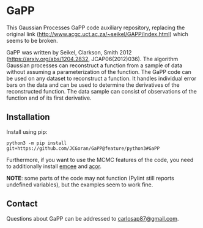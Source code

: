 # GaPP
This Gaussian Processes GaPP code auxiliary repository, replacing the original link (http://www.acgc.uct.ac.za/~seikel/GAPP/index.html) which seems to be broken.

GaPP was written by Seikel, Clarkson, Smith 2012 (https://arxiv.org/abs/1204.2832, JCAP06(2012)036).
The algorithm Gaussian processes can reconstruct a function from a sample of data without assuming a parameterization of the function.
The GaPP code can be used on any dataset to reconstruct a function.
It handles individual error bars on the data and can be used to determine the derivatives of the reconstructed function.
The data sample can consist of observations of the function and of its first derivative.

## Installation

Install using pip:

```
python3 -m pip install git+https://github.com/JCGoran/GaPP@feature/python3#GaPP
```

Furthermore, if you want to use the MCMC features of the code, you need to additionally install [emcee](https://github.com/dfm/emcee) and [acor](https://github.com/dfm/acor).

**NOTE**: some parts of the code may not function (Pylint still reports undefined variables), but the examples seem to work fine.

## Contact

Questions about GaPP can be addressed to carlosap87@gmail.com. 
